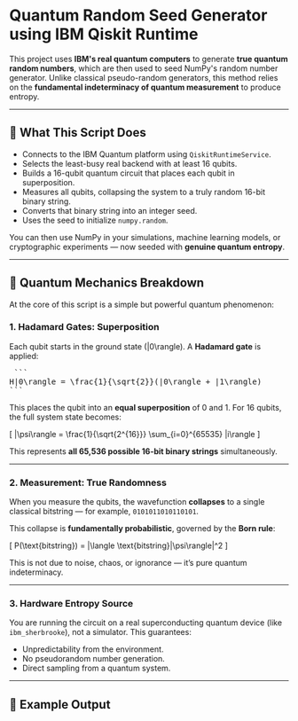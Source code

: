 # Quantum Random Seed Generator using IBM Qiskit Runtime

This project uses **IBM's real quantum computers** to generate **true quantum random numbers**, which are then used to seed NumPy's random number generator. Unlike classical pseudo-random generators, this method relies on the **fundamental indeterminacy of quantum measurement** to produce entropy.

---

## 🚀 What This Script Does

- Connects to the IBM Quantum platform using `QiskitRuntimeService`.
- Selects the least-busy real backend with at least 16 qubits.
- Builds a 16-qubit quantum circuit that places each qubit in superposition.
- Measures all qubits, collapsing the system to a truly random 16-bit binary string.
- Converts that binary string into an integer seed.
- Uses the seed to initialize `numpy.random`.

You can then use NumPy in your simulations, machine learning models, or cryptographic experiments — now seeded with **genuine quantum entropy**.

---

## 🧠 Quantum Mechanics Breakdown

At the core of this script is a simple but powerful quantum phenomenon:

### 1. **Hadamard Gates: Superposition**

Each qubit starts in the ground state \(|0\rangle\). A **Hadamard gate** is applied:

<pre> ```
H|0\rangle = \frac{1}{\sqrt{2}}(|0\rangle + |1\rangle)
``` </pre>

This places the qubit into an **equal superposition** of 0 and 1. For 16 qubits, the full system state becomes:

\[
|\psi\rangle = \frac{1}{\sqrt{2^{16}}} \sum_{i=0}^{65535} |i\rangle
\]

This represents **all 65,536 possible 16-bit binary strings** simultaneously.

---

### 2. **Measurement: True Randomness**

When you measure the qubits, the wavefunction **collapses** to a single classical bitstring — for example, `0101011010110101`.

This collapse is **fundamentally probabilistic**, governed by the **Born rule**:

\[
P(\text{bitstring}) = |\langle \text{bitstring}|\psi\rangle|^2
\]

This is not due to noise, chaos, or ignorance — it’s pure quantum indeterminacy.

---

### 3. **Hardware Entropy Source**

You are running the circuit on a real superconducting quantum device (like `ibm_sherbrooke`), not a simulator. This guarantees:
- Unpredictability from the environment.
- No pseudorandom number generation.
- Direct sampling from a quantum system.

---

## 🧪 Example Output


